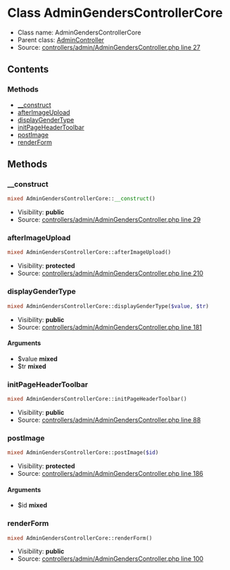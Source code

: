 Class AdminGendersControllerCore
=====================





* Class name: AdminGendersControllerCore
* Parent class: [AdminController](class.AdminControllerCore.md)
* Source: [controllers/admin/AdminGendersController.php line 27](https://github.com/PrestaShop/PrestaShop/blob/1.6.0.1/controllers/admin/AdminGendersController.php#L27)


Contents
--------



### Methods

* [__construct](#method-__construct)
* [afterImageUpload](#method-afterImageUpload)
* [displayGenderType](#method-displayGenderType)
* [initPageHeaderToolbar](#method-initPageHeaderToolbar)
* [postImage](#method-postImage)
* [renderForm](#method-renderForm)






Methods
-------


### <a name="method-__construct"></a>__construct

```php
mixed AdminGendersControllerCore::__construct()
```





* Visibility: **public**
* Source: [controllers/admin/AdminGendersController.php line 29](https://github.com/PrestaShop/PrestaShop/blob/1.6.0.1/controllers/admin/AdminGendersController.php#L29)




### <a name="method-afterImageUpload"></a>afterImageUpload

```php
mixed AdminGendersControllerCore::afterImageUpload()
```





* Visibility: **protected**
* Source: [controllers/admin/AdminGendersController.php line 210](https://github.com/PrestaShop/PrestaShop/blob/1.6.0.1/controllers/admin/AdminGendersController.php#L210)




### <a name="method-displayGenderType"></a>displayGenderType

```php
mixed AdminGendersControllerCore::displayGenderType($value, $tr)
```





* Visibility: **public**
* Source: [controllers/admin/AdminGendersController.php line 181](https://github.com/PrestaShop/PrestaShop/blob/1.6.0.1/controllers/admin/AdminGendersController.php#L181)


#### Arguments
* $value **mixed**
* $tr **mixed**



### <a name="method-initPageHeaderToolbar"></a>initPageHeaderToolbar

```php
mixed AdminGendersControllerCore::initPageHeaderToolbar()
```





* Visibility: **public**
* Source: [controllers/admin/AdminGendersController.php line 88](https://github.com/PrestaShop/PrestaShop/blob/1.6.0.1/controllers/admin/AdminGendersController.php#L88)




### <a name="method-postImage"></a>postImage

```php
mixed AdminGendersControllerCore::postImage($id)
```





* Visibility: **protected**
* Source: [controllers/admin/AdminGendersController.php line 186](https://github.com/PrestaShop/PrestaShop/blob/1.6.0.1/controllers/admin/AdminGendersController.php#L186)


#### Arguments
* $id **mixed**



### <a name="method-renderForm"></a>renderForm

```php
mixed AdminGendersControllerCore::renderForm()
```





* Visibility: **public**
* Source: [controllers/admin/AdminGendersController.php line 100](https://github.com/PrestaShop/PrestaShop/blob/1.6.0.1/controllers/admin/AdminGendersController.php#L100)



